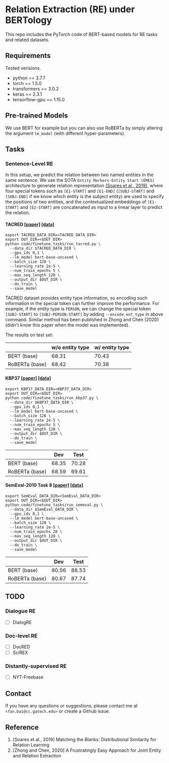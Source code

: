 # Relation Extraction (RE) under BERTology
This repo includes the PyTorch code of BERT-based models for RE tasks and related datasets.

## Requirements
Tested verisions.
- python == 3.7.7
- torch == 1.5.0
- transformers == 3.0.2
- keras == 2.3.1
- tensorflow-gpu == 1.15.0

## Pre-trained Models
We use BERT for example but you can also use RoBERTa by simply altering 
the argument `lm_model` (with different hyper-parameters).

## Tasks
### Sentence-Level RE
In this setup, we predict the relation between two named entities in the same sentence. We use the SOTA `Entity Markers-Entity Start (EMES)` architecture 
to generate relation representation [(Soares et al., 2019)](https://arxiv.org/abs/1906.03158), where four special 
tokens such as `[E1-START]` and `[E1-END]` (`[SUBJ-START]` and `[SUBJ-END]` if we know which entity is the subject entity) are used to specify the positions of two entities, and the contextualized
embeddings of `[E1-START]` and `[E2-START]` are concatenated as input to a linear layer to predict the relation.

#### TACRED [[paper]](https://nlp.stanford.edu/pubs/zhang2017tacred.pdf) [[data]](https://catalog.ldc.upenn.edu/LDC2018T24)

```
export TACRED_DATA_DIR=<TACRED_DATA_DIR>
export OUT_DIR=<$OUT_DIR>
python code/finetune_tasks/run_tacred.py \
  --data_dir $TACRED_DATA_DIR \
  --gpu_ids 0,1 \
  --lm_model bert-base-uncased \
  --batch_size 128 \
  --learning_rate 2e-5 \
  --num_train_epochs 5 \
  --max_seq_length 128 \
  --output_dir $OUT_DIR \
  --do_train \
  --save_model
```

TACRED dataset provides entity type information, so encoding such information in the special token 
can further improve the performance. For example, if the entity type is `PERSON`, we can change the special token `[SUBJ-START]` 
to `[SUBJ-PERSON-START]` by adding `--encode_ent_type` in above command. Similar
method has been published in Zhong and Chen (2020) (didn't know this paper when the model was implemented).

The results on test set:

|                   | w/o entity type    | w/ entity type  | 
| ----------------------  | ------------- | ---------  | 
| BERT (base)             | 68.31         | 70.43      | 
| RoBERTa (base)         |  68.42        | 70.38      | 

#### KBP37 [[paper]](https://arxiv.org/pdf/1508.01006v2.pdf) [[data]](https://github.com/zhangdongxu/kbp37)
```
export KBP37_DATA_DIR=<KBP37_DATA_DIR>
export OUT_DIR=<$OUT_DIR>
python code/finetune_tasks/run_kbp37.py \
  --data_dir $KBP37_DATA_DIR \
  --gpu_ids 0,1 \
  --lm_model bert-base-uncased \
  --batch_size 128 \
  --learning_rate 2e-5 \
  --num_train_epochs 5 \
  --max_seq_length 128 \
  --output_dir $OUT_DIR \
  --do_train \
  --save_model
```

|                   | Dev    | Test  | 
| ----------------------  | ------------- | ---------  | 
| BERT (base)             | 68.35         | 70.28      | 
| RoBERTa (base)         |  68.59         | 69.61      | 


#### SemEval-2010 Task 8 [[paper]](https://www.aclweb.org/anthology/S10-1006.pdf) [[data]](https://docs.google.com/leaf?id=0B_jQiLugGTAkMDQ5ZjZiMTUtMzQ1Yy00YWNmLWJlZDYtOWY1ZDMwY2U4YjFk&sort=name&layout=list&num=50)
```
export SemEval_DATA_DIR=<SemEval_DATA_DIR>
export OUT_DIR=<$OUT_DIR>
python code/finetune_tasks/run_semeval.py \
  --data_dir $SemEval_DATA_DIR \
  --gpu_ids 0,1 \
  --lm_model bert-base-uncased \
  --batch_size 128 \
  --learning_rate 2e-5 \
  --num_train_epochs 20 \
  --max_seq_length 128 \
  --output_dir $OUT_DIR \
  --do_train \
  --save_model
```

|                   | Dev    | Test  | 
| ----------------------  | ------------- | ---------  | 
| BERT (base)             |  80.56        | 88.53      | 
| RoBERTa (base)          |  80.67        | 87.74      | 

## TODO

### Dialogue RE
- [ ] DialogRE

### Doc-level RE
- [ ] DocRED
- [ ] SciREX

### Distantly-supervised RE
- [ ] NYT-Freebase

## Contact
If you have any questions or suggestions, please contact me at `<fan.bai@cc.gatech.edu>` or create a Github issue.


## Reference
1. [Soares et al., 2019] Matching the Blanks: Distributional Similarity for Relation Learning
2. [Zhong and Chen, 2020] A Frustratingly Easy Approach for Joint Entity and Relation Extraction
